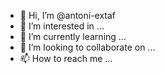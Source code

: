 - 👋 Hi, I’m @antoni-extaf
- 👀 I’m interested in ...
- 🌱 I’m currently learning ...
- 💞️ I’m looking to collaborate on ...
- 📫 How to reach me ...

<!---
antoni-extaf/antoni-extaf is a ✨ special ✨ repository because its `README.md` (this file) appears on your GitHub profile.
You can click the Preview link to take a look at your changes.
--->
